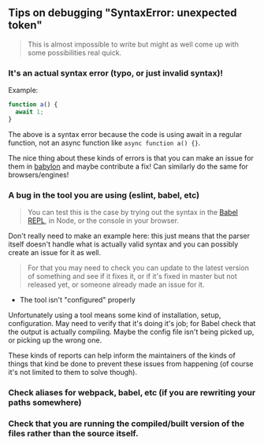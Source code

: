 ## Tips on debugging "SyntaxError: unexpected token"

> This is almost impossible to write but might as well come up with some possibilities real quick.

### It's an actual syntax error (typo, or just invalid syntax)!

Example:

```js
function a() {
  await 1;
}
```

The above is a syntax error because the code is using await in a regular function, not an async function like  `async function a() {}`.

The nice thing about these kinds of errors is that you can make an issue for them in [babylon](https://github.com/babel/babylon/issues) and maybe contribute a fix! Can similarly do the same for browsers/engines!

### A bug in the tool you are using (eslint, babel, etc)

> You can test this is the case by trying out the syntax in the [Babel REPL](http://babeljs.io/repl), in Node, or the console in your browser.

Don't really need to make an example here: this just means that the parser itself doesn't handle what is actually valid syntax and you can possibly create an issue for it as well.

> For that you may need to check you can update to the latest version of something and see if it fixes it, or if it's fixed in master but not released yet, or someone already made an issue for it.

- The tool isn't "configured" properly

Unfortunately using a tool means some kind of installation, setup, configuration. May need to verify that it's doing it's job; for Babel check that the output is actually compiling. Maybe the config file isn't being picked up, or picking up the wrong one.

These kinds of reports can help inform the maintainers of the kinds of things that kind be done to prevent these issues from happening (of course it's not limited to them to solve though).

### Check aliases for webpack, babel, etc (if you are rewriting your paths somewhere)

### Check that you are running the compiled/built version of the files rather than the source itself.